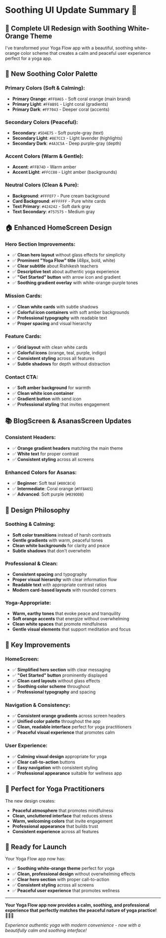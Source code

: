 # Soothing UI Update Summary 🌸

## 🎨 **Complete UI Redesign with Soothing White-Orange Theme**

I've transformed your Yoga Flow app with a beautiful, soothing white-orange color scheme that creates a calm and peaceful user experience perfect for a yoga app.

## 🎯 **New Soothing Color Palette**

### **Primary Colors (Soft & Calming):**
- **Primary Orange**: `#FF8A65` - Soft coral orange (main brand)
- **Primary Light**: `#FFAB91` - Light coral (gradients)
- **Primary Dark**: `#FF7043` - Deeper coral (accents)

### **Secondary Colors (Peaceful):**
- **Secondary**: `#5D4E75` - Soft purple-gray (text)
- **Secondary Light**: `#8E7CC3` - Light lavender (highlights)
- **Secondary Dark**: `#4A3C5A` - Deep purple-gray (depth)

### **Accent Colors (Warm & Gentle):**
- **Accent**: `#FFB74D` - Warm amber
- **Accent Light**: `#FFCC80` - Light amber (backgrounds)

### **Neutral Colors (Clean & Pure):**
- **Background**: `#FFFEF7` - Pure cream background
- **Card Background**: `#FFFFFF` - Pure white cards
- **Text Primary**: `#424242` - Soft dark gray
- **Text Secondary**: `#757575` - Medium gray

## 🏠 **Enhanced HomeScreen Design**

### **Hero Section Improvements:**
- ✅ **Clean hero layout** without glass effects for simplicity
- ✅ **Prominent "Yoga Flow" title** (48px, bold, white)
- ✅ **Clear subtitle** about Rishikesh teachers
- ✅ **Descriptive text** about authentic yoga experience
- ✅ **"Get Started" button** with arrow icon and gradient
- ✅ **Soothing gradient overlay** with white-orange-purple tones

### **Mission Cards:**
- ✅ **Clean white cards** with subtle shadows
- ✅ **Colorful icon containers** with soft amber backgrounds
- ✅ **Professional typography** with readable text
- ✅ **Proper spacing** and visual hierarchy

### **Feature Cards:**
- ✅ **Grid layout** with clean white cards
- ✅ **Colorful icons** (orange, teal, purple, indigo)
- ✅ **Consistent styling** across all features
- ✅ **Subtle shadows** for depth without distraction

### **Contact CTA:**
- ✅ **Soft amber background** for warmth
- ✅ **Clean white icon container**
- ✅ **Gradient button** with send icon
- ✅ **Professional styling** that invites engagement

## 📚 **BlogScreen & AsanasScreen Updates**

### **Consistent Headers:**
- ✅ **Orange gradient headers** matching the main theme
- ✅ **White text** for proper contrast
- ✅ **Consistent styling** across all screens

### **Enhanced Colors for Asanas:**
- ✅ **Beginner**: Soft teal (`#80CBC4`)
- ✅ **Intermediate**: Coral orange (`#FF8A65`)
- ✅ **Advanced**: Soft purple (`#B39DDB`)

## 🎨 **Design Philosophy**

### **Soothing & Calming:**
- **Soft color transitions** instead of harsh contrasts
- **Gentle gradients** with warm, peaceful tones
- **Clean white backgrounds** for clarity and peace
- **Subtle shadows** that don't overwhelm

### **Professional & Clean:**
- **Consistent spacing** and typography
- **Proper visual hierarchy** with clear information flow
- **Readable text** with appropriate contrast ratios
- **Modern card-based layouts** with rounded corners

### **Yoga-Appropriate:**
- **Warm, earthy tones** that evoke peace and tranquility
- **Soft orange accents** that energize without overwhelming
- **Clean white spaces** that promote mindfulness
- **Gentle visual elements** that support meditation and focus

## 🚀 **Key Improvements**

### **HomeScreen:**
- ✅ **Simplified hero section** with clear messaging
- ✅ **"Get Started" button** prominently displayed
- ✅ **Clean card layouts** without glass effects
- ✅ **Soothing color scheme** throughout
- ✅ **Professional typography** and spacing

### **Navigation & Consistency:**
- ✅ **Consistent orange gradients** across screen headers
- ✅ **Unified color palette** throughout the app
- ✅ **Clean, readable interface** perfect for yoga practitioners
- ✅ **Peaceful visual experience** that promotes calm

### **User Experience:**
- ✅ **Calming visual design** appropriate for yoga
- ✅ **Clear call-to-action** buttons
- ✅ **Easy navigation** with consistent styling
- ✅ **Professional appearance** suitable for wellness app

## 🎯 **Perfect for Yoga Practitioners**

The new design creates:
- **Peaceful atmosphere** that promotes mindfulness
- **Clean, uncluttered interface** that reduces stress
- **Warm, welcoming colors** that invite engagement
- **Professional appearance** that builds trust
- **Consistent experience** across all features

## 📱 **Ready for Launch**

Your Yoga Flow app now has:
- ✅ **Soothing white-orange theme** perfect for yoga
- ✅ **Clean, professional design** without overwhelming effects
- ✅ **Clear hero section** with proper call-to-action
- ✅ **Consistent styling** across all screens
- ✅ **Peaceful user experience** that promotes wellness

---

**Your Yoga Flow app now provides a calm, soothing, and professional experience that perfectly matches the peaceful nature of yoga practice!** 🧘‍♀️✨

*Experience authentic yoga with modern convenience - now with a beautifully calm and soothing interface!*